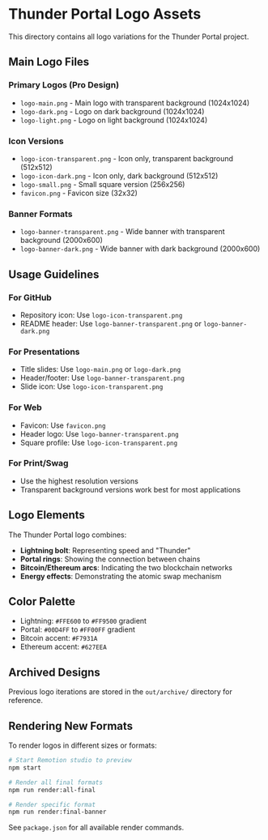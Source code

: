 # Thunder Portal Logo Assets

This directory contains all logo variations for the Thunder Portal project.

## Main Logo Files

### Primary Logos (Pro Design)
- `logo-main.png` - Main logo with transparent background (1024x1024)
- `logo-dark.png` - Logo on dark background (1024x1024)
- `logo-light.png` - Logo on light background (1024x1024)

### Icon Versions
- `logo-icon-transparent.png` - Icon only, transparent background (512x512)
- `logo-icon-dark.png` - Icon only, dark background (512x512)
- `logo-small.png` - Small square version (256x256)
- `favicon.png` - Favicon size (32x32)

### Banner Formats
- `logo-banner-transparent.png` - Wide banner with transparent background (2000x600)
- `logo-banner-dark.png` - Wide banner with dark background (2000x600)

## Usage Guidelines

### For GitHub
- Repository icon: Use `logo-icon-transparent.png`
- README header: Use `logo-banner-transparent.png` or `logo-banner-dark.png`

### For Presentations
- Title slides: Use `logo-main.png` or `logo-dark.png`
- Header/footer: Use `logo-banner-transparent.png`
- Slide icon: Use `logo-icon-transparent.png`

### For Web
- Favicon: Use `favicon.png`
- Header logo: Use `logo-banner-transparent.png`
- Square profile: Use `logo-icon-transparent.png`

### For Print/Swag
- Use the highest resolution versions
- Transparent background versions work best for most applications

## Logo Elements

The Thunder Portal logo combines:
- **Lightning bolt**: Representing speed and "Thunder"
- **Portal rings**: Showing the connection between chains
- **Bitcoin/Ethereum arcs**: Indicating the two blockchain networks
- **Energy effects**: Demonstrating the atomic swap mechanism

## Color Palette
- Lightning: `#FFE600` to `#FF9500` gradient
- Portal: `#00D4FF` to `#FF00FF` gradient
- Bitcoin accent: `#F7931A`
- Ethereum accent: `#627EEA`

## Archived Designs

Previous logo iterations are stored in the `out/archive/` directory for reference.

## Rendering New Formats

To render logos in different sizes or formats:

```bash
# Start Remotion studio to preview
npm start

# Render all final formats
npm run render:all-final

# Render specific format
npm run render:final-banner
```

See `package.json` for all available render commands.